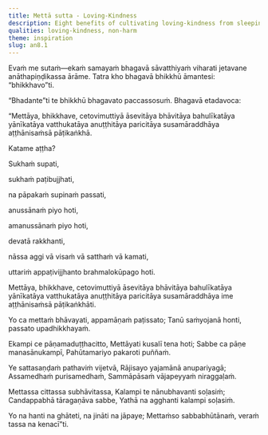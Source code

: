 ```yaml
---
title: Mettā sutta - Loving-Kindness
description: Eight benefits of cultivating loving-kindness from sleeping with ease to fire, poison, and weapons not harming one to going to the Brahma world.
qualities: loving-kindness, non-harm
theme: inspiration
slug: an8.1
---
```


Evaṁ me sutaṁ—ekaṁ samayaṁ bhagavā sāvatthiyaṁ viharati jetavane anāthapiṇḍikassa ārāme. Tatra kho bhagavā bhikkhū āmantesi: “bhikkhavo”ti.

“Bhadante”ti te bhikkhū bhagavato paccassosuṁ. Bhagavā etadavoca:

“Mettāya, bhikkhave, cetovimuttiyā āsevitāya bhāvitāya bahulīkatāya yānīkatāya vatthukatāya anuṭṭhitāya paricitāya susamāraddhāya aṭṭhānisaṁsā pāṭikaṅkhā.

Katame aṭṭha?

Sukhaṁ supati,

sukhaṁ paṭibujjhati,

na pāpakaṁ supinaṁ passati,

anussānaṁ piyo hoti,

amanussānaṁ piyo hoti,

devatā rakkhanti,

nāssa aggi vā visaṁ vā satthaṁ vā kamati,

uttariṁ appaṭivijjhanto brahmalokūpago hoti.

Mettāya, bhikkhave, cetovimuttiyā āsevitāya bhāvitāya bahulīkatāya yānīkatāya vatthukatāya anuṭṭhitāya paricitāya susamāraddhāya ime aṭṭhānisaṁsā pāṭikaṅkhāti.

Yo ca mettaṁ bhāvayati,
appamāṇaṁ paṭissato;
Tanū saṁyojanā honti,
passato upadhikkhayaṁ.

Ekampi ce pāṇamaduṭṭhacitto,
Mettāyati kusalī tena hoti;
Sabbe ca pāṇe manasānukampī,
Pahūtamariyo pakaroti puññaṁ.

Ye sattasaṇḍaṁ pathaviṁ vijetvā,
Rājisayo yajamānā anupariyagā;
Assamedhaṁ purisamedhaṁ,
Sammāpāsaṁ vājapeyyaṁ niraggaḷaṁ.

Mettassa cittassa subhāvitassa,
Kalampi te nānubhavanti soḷasiṁ;
Candappabhā tāragaṇāva sabbe,
Yathā na agghanti kalampi soḷasiṁ.

Yo na hanti na ghāteti,
na jināti na jāpaye;
Mettaṁso sabbabhūtānaṁ,
veraṁ tassa na kenacī”ti.
